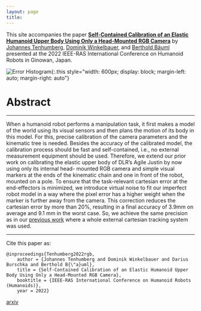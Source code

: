 ```yaml
---
layout: page
title: 
---
```


This site accompanies the paper [**Self-Contained Calibration of an Elastic Humanoid Upper Body Using Only a Head-Mounted RGB Camera**](https://ieeexplore.ieee.org/document/10000184) by
[Johannes Tenhumberg](https://scholar.google.com/citations?user=2RZuYZMAAAAJ&hl=en), [Dominik Winkelbauer](https://scholar.google.com/citations?user=kduGd8wAAAAJ&hl=en), and [Berthold Bäuml](https://scholar.google.com/citations?hl=en&user=fjvpDsEAAAAJ) presented at
the 2022 IEEE-RAS International Conference on Humanoid Robots in Ginowan, Japan.


![Error Histogram](/assets/imgs/calibration_sketch.png){:.this
style="width: 600px;
display: block;
margin-left: auto;
margin-right: auto"}

# Abstract
---
When a humanoid robot performs a manipulation task, it first makes a model of the world using its visual sensors and then plans the motion of its body in this model. 
For this, precise calibration of the camera parameters and the kinematic tree is needed. 
Besides the accuracy of the calibrated model, the calibration process should be fast and self-contained, i.e., no external measurement equipment should be used. 
Therefore, we extend our prior work on calibrating the elastic upper body of DLR’s Agile Justin by now using only its internal head- mounted RGB camera and simple visual markers at the ends of the kinematic chain and one in front of the robot, mounted on a pole. 
To ensure that the task-relevant cartesian error at the end-effectors is minimized, we introduce virtual noise to fit our imperfect robot model in a way where the pixel error has a higher weight when the marker is further away from the camera. 
This correction reduces the cartesian error by more than 20%, resulting in a final accuracy of 3.9mm on average and 9.1 mm in the worst case. 
So, we achieve the same precision as in our [previous work](https://ieeexplore.ieee.org/document/9555793) where a whole external cartesian tracking system was used.

---

Cite this paper as:

    @inproceedings{Tenhumberg2022rgb,
        author = {Johannes Tenhumberg and Dominik Winkelbauer and Darius Burschka and Berthold B{\"a}uml},
        title = {Self-Contained Calibration of an Elastic Humanoid Upper Body Using Only a Head-Mounted RGB Camera},
        booktitle = {IEEE-RAS International Conference on Humanoid Robots (Humanoids)},
        year = 2022}

[arxiv](https://arxiv.org/pdf/2311.08338)